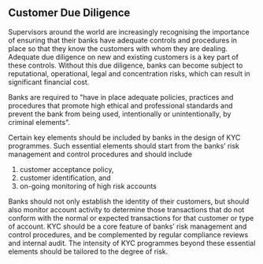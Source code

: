 ## Customer Due Diligence

Supervisors around the world are increasingly recognising the importance of ensuring that their banks have adequate controls and procedures in place so that they know the customers with whom they are dealing. Adequate due diligence on new and existing customers is a key part of these controls. Without this due diligence, banks can become subject to reputational, operational, legal and concentration risks, which can result in significant financial cost.

Banks are required to "have in place adequate policies, practices and procedures that promote high ethical and professional standards and prevent the bank from being used, intentionally or unintentionally, by criminal elements". 

Certain key elements should be included by banks in the design of KYC programmes. Such essential elements should start from the banks’ risk management and control procedures and should include 

1) customer acceptance policy, 
2) customer identification, and
3) on-going monitoring of high risk accounts 

Banks should not only establish the identity of their customers, but should also monitor account activity to determine those transactions that do not conform with the normal or expected transactions for that customer or type of account. KYC should be a core feature of banks’ risk management and control procedures, and be complemented by regular compliance reviews and internal audit. The intensity of KYC programmes beyond these essential elements should be tailored to the degree of risk.   

